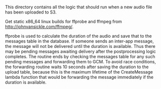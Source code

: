 This directory contains all the logic that should run when a new audio file has
been uploaded to S3.

Get static x86_64 linux builds for ffprobe and ffmpeg from
http://johnvansickle.com/ffmpeg/.

ffprobe is used to calculate the duration of the audio and save that to the
messages table in the database. If someone sends an inter-app message, the
message will not be delivered until the duration is available. Thus there may be
pending messages awaiting delivery after the postprocessing logic completes.
The routine ends by checking the messages table for any such pending messages
and forwarding them to GCM. To avoid race conditions, the forwarding routine
waits 10 seconds after saving the duration to the upload table, because this is
the maximum lifetime of the CreateMessage lambda function that would be
forwarding the message immediately if the duration is available.
